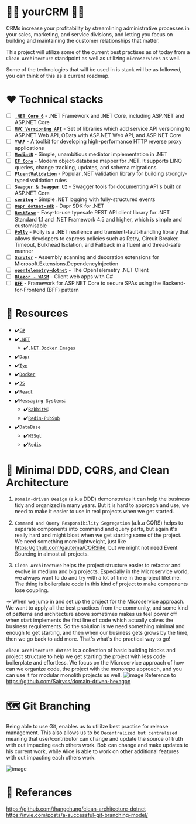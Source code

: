 # 👨‍💼 yourCRM 👩‍💼
CRMs increase your profitability by streamlining administrative processes in your sales, marketing, and service divisions, and letting you focus on building and maintaining the customer relationships that matter.

This project will utilize some of the current best practises as of today from a `Clean-Architecture` standpoint as well as utilizing `microservices` as well.

Some of the technologies that will be used in is stack will be as followed, you can think of this as a current roadmap. 

# :hearts: Technical stacks
- [ ] **[`.NET Core 6`](https://dotnet.microsoft.com/download)** - .NET Framework and .NET Core, including ASP.NET and ASP.NET Core
- [ ] **[`MVC Versioning API`](https://github.com/microsoft/aspnet-api-versioning)** - Set of libraries which add service API versioning to ASP.NET Web API, OData with ASP.NET Web API, and ASP.NET Core
- [ ] **[`YARP`](https://github.com/microsoft/reverse-proxy)** - A toolkit for developing high-performance HTTP reverse proxy applications
- [ ] **[`MediatR`](https://github.com/jbogard/MediatR)** - Simple, unambitious mediator implementation in .NET
- [ ] **[`EF Core`](https://github.com/dotnet/efcore)** - Modern object-database mapper for .NET. It supports LINQ queries, change tracking, updates, and schema migrations
- [ ] **[`FluentValidation`](https://github.com/FluentValidation/FluentValidation)** - Popular .NET validation library for building strongly-typed validation rules
- [ ] **[`Swagger & Swagger UI`](https://github.com/domaindrivendev/Swashbuckle.AspNetCore)** - Swagger tools for documenting API's built on ASP.NET Core
- [ ] **[`serilog`](https://github.com/serilog/serilog)** - Simple .NET logging with fully-structured events
- [ ] **[`Dapr dotnet-sdk`](https://github.com/dapr/dotnet-sdk)** - Dapr SDK for .NET
- [ ] **[`RestEase`](https://github.com/canton7/RestEase)** - Easy-to-use typesafe REST API client library for .NET Standard 1.1 and .NET Framework 4.5 and higher, which is simple and customisable
- [ ] **[`Polly`](https://github.com/App-vNext/Polly)** - Polly is a .NET resilience and transient-fault-handling library that allows developers to express policies such as Retry, Circuit Breaker, Timeout, Bulkhead Isolation, and Fallback in a fluent and thread-safe manner
- [ ] **[`Scrutor`](https://github.com/khellang/Scrutor)** - Assembly scanning and decoration extensions for Microsoft.Extensions.DependencyInjection
- [ ] **[`opentelemetry-dotnet`](https://github.com/open-telemetry/opentelemetry-dotnet)** - The OpenTelemetry .NET Client
- [ ] **[`Blazor - WASM`](https://dotnet.microsoft.com/apps/aspnet/web-apps/blazor)** - Client web apps with C#
- [ ] **[`BFF`](https://github.com/DuendeSoftware/BFF)** - Framework for ASP.NET Core to secure SPAs using the Backend-for-Frontend (BFF) pattern

# 🧰 Resources
- ✔️[`C#`](https://docs.microsoft.com/en-us/dotnet/csharp/)
- ✔️[`.NET`](https://github.com/dotnet/runtime)
  - ✔️[`.NET Docker Images`](https://github.com/dotnet/dotnet-docker)
- ✔️[`Dapr`](https://dapr.io/)
- ✔️[`Tye`](https://github.com/dotnet/tye)
- ✔️[`Docker`](https://www.docker.com/)
- ✔️[`JS`](https://www.javascript.com/)
- ✔️[`React`](https://reactjs.org/)
- ✔️`Messaging Systems`: 
  - ✔️[`RabbitMQ`](https://www.rabbitmq.com/)
  - ✔️[`Redis-PubSub`](https://redis.io/topics/pubsub)
- ✔️`DataBase`
  - ✔️[`MSSql`](https://www.microsoft.com/en-us/sql-server/sql-server-downloads)
  - ✔️[`Redis`](https://redis.io/)

# 🎇 Minimal DDD, CQRS, and Clean Architecture

1. `Domain-driven Design` (a.k.a DDD) demonstrates it can help the business tidy and organized in many years. But it is hard to approach and use, we need to make it easier to use in real projects when we get started.

2. `Command and Query Responsibility Segregation` (a.k.a CQRS) helps to separate components into command and query parts, but again it's really hard and might bloat when we get starting some of the project. We need something more lightweight, just like https://github.com/gautema/CQRSlite, but we might not need Event Sourcing in almost all projects.

3. `Clean Architecture` helps the project structure easier to refactor and evolve in medium and big projects. Especially in the Microservice world, we always want to do and try with a lot of time in the project lifetime. The thing is boilerplate code in this kind of project to make components lose coupling.

=> When we jump in and set up the project for the Microservice approach. We want to apply all the best practices from the community, and some kind of patterns and architecture above sometimes makes us feel power off when start implements the first line of code which actually solves the business requirements. So the solution is we need something minimal and enough to get starting, and then when our business gets grows by the time, then we go back to add more. That's what's the practical way to go!

`clean-architecture-dotnet` is a collection of basic building blocks and project structure to help we get starting the project with less code boilerplate and effortless. We focus on the Microservice approach of how can we organize code, the project with the monorepo approach, and you can use it for modular monolith projects as well.
![image](https://user-images.githubusercontent.com/38886930/126588300-459b31ca-cd22-4a5d-b480-6f49a436e5aa.png)
Reference to https://github.com/Sairyss/domain-driven-hexagon

# 🗺️ Git Branching 

Being able to use Git, enables us to utililze best practise for release management. This also allows us to be `Decentralized but centralized` meaning that user/contributor can change and update the source of truth with out impacting each others work. Bob can change and make updates to his current work, while Alice is able to work on other additional features with out impacting each others work.

![image](https://user-images.githubusercontent.com/38886930/126631098-393cd0e9-e3f1-40f9-b029-5e7cb7bc3413.png)



# 📰 Referances
https://github.com/thangchung/clean-architecture-dotnet
https://nvie.com/posts/a-successful-git-branching-model/
